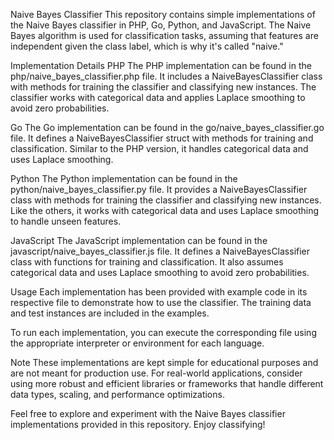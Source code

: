 Naive Bayes Classifier
This repository contains simple implementations of the Naive Bayes classifier in PHP, Go, Python, and JavaScript. The Naive Bayes algorithm is used for classification tasks, assuming that features are independent given the class label, which is why it's called "naive."

Implementation Details
PHP
The PHP implementation can be found in the php/naive_bayes_classifier.php file. It includes a NaiveBayesClassifier class with methods for training the classifier and classifying new instances. The classifier works with categorical data and applies Laplace smoothing to avoid zero probabilities.

Go
The Go implementation can be found in the go/naive_bayes_classifier.go file. It defines a NaiveBayesClassifier struct with methods for training and classification. Similar to the PHP version, it handles categorical data and uses Laplace smoothing.

Python
The Python implementation can be found in the python/naive_bayes_classifier.py file. It provides a NaiveBayesClassifier class with methods for training the classifier and classifying new instances. Like the others, it works with categorical data and uses Laplace smoothing to handle unseen features.

JavaScript
The JavaScript implementation can be found in the javascript/naive_bayes_classifier.js file. It defines a NaiveBayesClassifier class with functions for training and classification. It also assumes categorical data and uses Laplace smoothing to avoid zero probabilities.

Usage
Each implementation has been provided with example code in its respective file to demonstrate how to use the classifier. The training data and test instances are included in the examples.

To run each implementation, you can execute the corresponding file using the appropriate interpreter or environment for each language.

Note
These implementations are kept simple for educational purposes and are not meant for production use. For real-world applications, consider using more robust and efficient libraries or frameworks that handle different data types, scaling, and performance optimizations.

Feel free to explore and experiment with the Naive Bayes classifier implementations provided in this repository. Enjoy classifying!